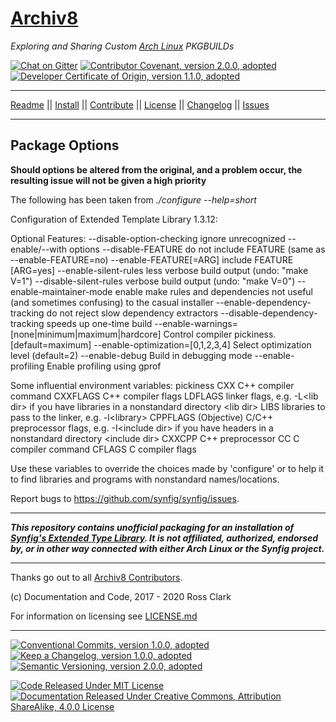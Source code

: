 # [Archiv8][a8-url]

_Exploring and Sharing Custom [Arch Linux][arch-url] PKGBUILDs_

[![Chat on Gitter][gitter-badge]][gitter-url] [![Contributor Covenant, version 2.0.0, adopted][covenant-badge]](CODE-OF-CONDUCT.md) [![Developer Certificate of Origin, version 1.1.0, adopted][certificate-badge]](DEVELOPER-CERTIFICATE-OF-ORIGIN.md)

---

[Readme](README.md) || [Install](INSTALL.md) || [Contribute](CONTRIBUTE.md) || [License](LICENSE.md) || [Changelog](CHANGELOG.md) || [Issues](ISSUES.md)

---

## Package Options

**Should options be altered from the original, and a problem occur, the resulting issue will not be given a high priority**

The following has been taken from _./configure --help=short_

Configuration of Extended Template Library 1.3.12:

Optional Features:
\-\-disable-option-checking                                   ignore unrecognized \-\-enable/\-\-with options
\-\-disable-FEATURE                                           do not include FEATURE (same as \-\-enable-FEATURE=no)
\-\-enable-FEATURE&#91;=ARG&#93;                              include FEATURE &#91;ARG=yes&#93;
\-\-enable-silent-rules                                       less verbose build output (undo: "make V=1")
\-\-disable-silent-rules                                      verbose build output (undo: "make V=0")
\-\-enable-maintainer-mode                                    enable make rules and dependencies not useful (and sometimes confusing) to the casual installer
\-\-enable-dependency-tracking                                do not reject slow dependency extractors
\-\-disable-dependency-tracking                               speeds up one-time build
\-\-enable-warnings=&#91;none|minimum|maximum|hardcore&#93;   Control compiler pickiness.  &#91;default=maximum&#93;
\-\-enable-optimization=&#91;0,1,2,3,4&#93;                   Select optimization level (default=2)
\-\-enable-debug                                              Build in debugging mode
\-\-enable-profiling                                          Enable profiling using gprof

Some influential environment variables: pickiness
CXX         C++ compiler command
CXXFLAGS    C++ compiler flags
LDFLAGS     linker flags, e.g. -L\<lib dir\> if you have libraries in a
nonstandard directory \<lib dir\>
LIBS        libraries to pass to the linker, e.g. -l\<library\>
CPPFLAGS    (Objective) C/C++ preprocessor flags, e.g. -I\<include dir\> if
you have headers in a nonstandard directory \<include dir\>
CXXCPP      C++ preprocessor
CC          C compiler command
CFLAGS      C compiler flags

Use these variables to override the choices made by 'configure' or to help
it to find libraries and programs with nonstandard names/locations.

Report bugs to <https://github.com/synfig/synfig/issues>.

---

_**This repository contains unofficial packaging for an installation of [Synfig's Extended Type Library][upstream-url].  It is not affiliated, authorized, endorsed by, or in other way connected with either Arch Linux or the Synfig project.**_

---

Thanks go out to all [Archiv8 Contributors][a8-contrib-url].

(c) Documentation and Code, 2017 - 2020 Ross Clark

For information on licensing see [LICENSE.md](LICENSE.md)

---

[![Conventional Commits, version 1.0.0, adopted][commits-badge]][commits-url] [![Keep a Changelog, version 1.0.0, adopted][changelog-badge]][change-url] [![Semantic Versioning, version 2.0.0, adopted][semver-badge]][semver-url]

[![Code Released Under MIT License][mit-badge]][mit-url] [![Documentation Released Under Creative Commons, Attribution ShareAlike, 4.0.0 License][cc-badge]][cc-url]

[cc-badge]: https://img.shields.io/badge/License-CC%20by%20SA%204.0.0-informational.svg
[certificate-badge]: https://img.shields.io/badge/Developer%20Certificate%20of%20Origin-1.1.0-informational.svg
[changelog-badge]: https://img.shields.io/badge/Keep%20a%20Changelog-1.1.0-informational
[commits-badge]: https://img.shields.io/badge/Conventional%20Commits-1.0.0-informational.svg
[covenant-badge]: https://img.shields.io/badge/Contributor%20Covenant-2.0.0-informational.svg
[gitter-badge]: https://badges.gitter.im/Archiv8/community.svg
[mit-badge]: https://img.shields.io/badge/License-MIT-informational.svg
[semver-badge]: https://img.shields.io/badge/Semantic%20Versioning-2.0.0-informational.svg

[cc-image]: https://i.creativecommons.org/l/by-sa/4.0/80x15.png

[arch-url]: https://www.archlinux.org/
[a8-url]: https://archiv8.github.io/
[a8-contrib-url]: https://github.com/Archiv8/etl/people
[a8-issue-url]: https://github.com/Archiv8/etl/issues
[cc-url]: http://creativecommons.org/licenses/by-sa/4.0/
[change-url]: https://keepachangelog.com
[commits-url]: https://conventionalcommits.org
[gitter-url]: https://gitter.im/Archiv8/community?utm_source=badge&utm_medium=badge&utm_campaign=pr-badge
[mit-url]: https://opensource.org/licenses/MIT
[semver-url]: https://semver.org
[upstream-url]: https://www.synfig.org/
